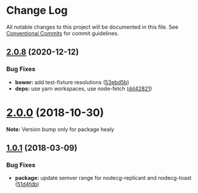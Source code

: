 # Change Log

All notable changes to this project will be documented in this file.
See [Conventional Commits](https://conventionalcommits.org) for commit guidelines.

<a name="2.0.8"></a>
## [2.0.8](https://github.com/Tespa/healy/compare/v2.0.7...v2.0.8) (2020-12-12)


### Bug Fixes

* **bower:** add test-fixture resolutions ([53ebd5b](https://github.com/Tespa/healy/commit/53ebd5b))
* **deps:** use yarn workspaces, use node-fetch ([dd42821](https://github.com/Tespa/healy/commit/dd42821))




<a name="2.0.0"></a>
# [2.0.0](https://github.com/SupportClass/healy/compare/v2.0.0-dev.4...v2.0.0) (2018-10-30)




**Note:** Version bump only for package healy

<a name="1.0.1"></a>
## [1.0.1](https://github.com/SupportClass/healy/compare/v1.0.0...v1.0.1) (2018-03-09)


### Bug Fixes

* **package:** update semver range for nodecg-replicant and nodecg-toast ([51d4fdb](https://github.com/SupportClass/healy/commit/51d4fdb))
